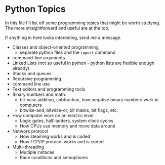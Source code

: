 # Python Topics

In this file I'll list off some programming topics that might be worth studying.
The more straightforward and useful are at the top.

If anything in here looks interesting, send me a message.

* Classes and object-oriented programming
  * separate python files and the `import` command
* command-line arguments
* Linked Lists (not so useful in python - python lists are flexible enough already)
* Stacks and queues
* Recursive programming
* command line use
* Text editors and programming tools
* Binary numbers and math. 
  * bit-wise addition, subtraction, how negative binary numbers work in computers
  * bitwise-and, bitwise-or, bit masks, bit flags, etc.
* How computer work on an electric level
  * Logic gates, half-adders, system clock cycles
  * How CPUs use memory and move data around
* Network protocol
  * How steaming works and is coded
  * How TCP/IP protocol works and is coded
* Multi-threading
  * Multiple instaces
  * Race conditions and semophores
 
